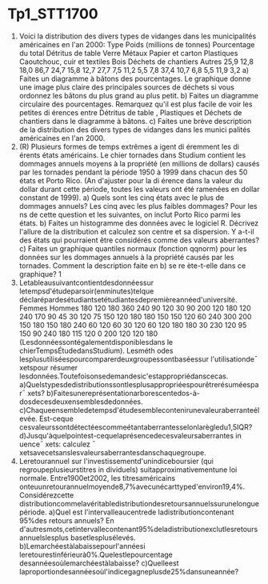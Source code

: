# Tp1_STT1700
1. Voici la distribution des divers types de vidanges dans les municipalités américaines en l'an
 2000:
 Type
 Poids (millions de tonnes) Pourcentage du total
 Détritus de table
 Verre
 Métaux
 Papier et carton
 Plastiques
 Caoutchouc, cuir et textiles
 Bois
 Déchets de chantiers
 Autres
 25,9
 12,8
 18,0
 86,7
 24,7
 15,8
 12,7
 27,7
 7,5
 11,2
 5,5
 7,8
 37,4
 10,7
 6,8
 5,5
 11,9
 3,2
 a) Faites un diagramme à bâtons des pourcentages. Le graphique donne une image plus claire
 des principales sources de déchets si vous ordonnez les bâtons du plus grand au plus petit.
 b) Faites un diagramme circulaire des pourcentages. Remarquez qu'il est plus facile de voir les
 petites di érences entre Détritus de table , Plastiques et Déchets de chantiers dans le
 diagramme à bâtons.
 c) Faites une brève description de la distribution des divers types de vidanges dans les munici
palités américaines en l'an 2000.
 2. (R) Plusieurs formes de temps extrêmes a igent di éremment les di érents états américains.
 Le chier tornades dans Studium contient les dommages annuels moyens à la propriété (en
 millions de dollars) causés par les tornades pendant la période 1950 à 1999 dans chacun des
 50 états et Porto Rico. (An d'ajuster pour la di érence dans la valeur du dollar durant cette
 période, toutes les valeurs ont été ramenées en dollar constant de 1999).
 a) Quels sont les cinq états avec le plus de dommages annuels? Les cinq avec les plus faibles
 dommages? Pour les ns de cette question et les suivantes, on inclut Porto Rico parmi les états.
 b) Faites un histogramme des données avec le logiciel R. Décrivez l'allure de la distribution et
 calculez son centre et sa dispersion. Y a-t-il des états qui pourraient être considérés comme des
 valeurs aberrantes?
 c) Faites un graphique quantiles normaux (fonction qqnorm) pour les données sur les dommages
 annuels à la propriété causés par les tornades. Comment la description faite en b) se re ète-t-elle
 dans ce graphique?
 1
3. Letableausuivantcontientdesdonnéessur letempsd'étudeparsoir(enminutes)telque
 déclarépardesétudiantsetétudiantesdepremièreannéed'université.
 Femmes Hommes
 180 120 180 360 240 90 120 30 90 200
 120 180 120 240 170 90 45 30 120 75
 150 120 180 180 150 150 120 60 240 300
 200 150 180 150 180 240 60 120 60 30
 120 60 120 180 180 30 230 120 95 150
 90 240 180 115 120 0 200 120 120 180
 (Lesdonnéessontégalementdisponiblesdans le chierTempsÉtudedansStudium). Lesméth
odes lesplusutiliséespourcomparerdeuxgroupessontbaséessur l'utilisationde¯ xetspour
 résumer lesdonnées.Toutefoisonsedemandesic'estappropriédanscecas.
 a)Quelstypesdedistributionssontlesplusappropriéespourêtrerésuméespar¯ xets?
 b)Faitesunereprésentationarborescentedos-à-dosdecesdeuxensemblesdedonnées.
 c)Chaqueensembledetempsd'étudesemblecontenirunevaleuraberranteélevée. Est-ceque
 cesvaleurssontdétectéescommeétantaberrantesselonlarègledu1,5IQR?
 d)Jusqu'àquelpointest-cequelaprésencedecesvaleursaberrantes in uence¯ xets: calculez
 ¯ xetsavecetsanslesvaleursaberrantesdanschaquegroupe.
 4. Leretourannuel sur l'investissementd'unindiceboursier (qui regroupeplusieurstitres in
dividuels) suitapproximativementune loi normale. Entre1900et2002, les titresaméricains
 onteuunretourannuelmoyende8,7%avecunécarttyped'environ19,4%. Considérezcette
 distributioncommelavéritabledistributiondesretoursannuelssurunelonguepériode.
 a)Quel est l'intervalleaucentrede ladistributioncontenant 95%des retours annuels? En
 d'autresmots,cetintervallecontenant95%deladistributionexclutlesretoursannuelslesplus
 basetlesplusélevés.
 b)Lemarchéestàlabaissepourl'annéesi leretourestinférieurà0%.Quelestlepourcentage
 desannéesoùlemarchéestàlabaisse?
 c)Quelleest laproportiondesannéesoùl'indicegagneplusde25%dansuneannée?
